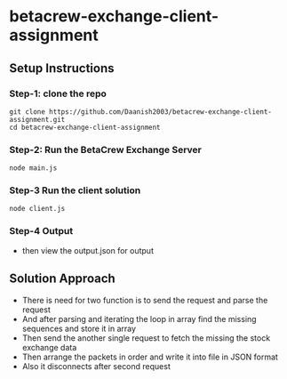 # betacrew-exchange-client-assignment

## Setup Instructions

### Step-1: clone the repo
```
git clone https://github.com/Daanish2003/betacrew-exchange-client-assignment.git
cd betacrew-exchange-client-assignment
```

### Step-2: Run the BetaCrew Exchange Server
```
node main.js
```

### Step-3 Run the client solution
```
node client.js
```

### Step-4 Output
 -  then view the output.json for output

## Solution Approach

 - There is need for two function is to send the request and parse the request
 - And after parsing and iterating the loop in array find the missing sequences and store it in array
 - Then send the another single request to fetch the missing the stock exchange data
 - Then arrange the packets in order and write it into file in JSON format
 - Also it disconnects after second request
